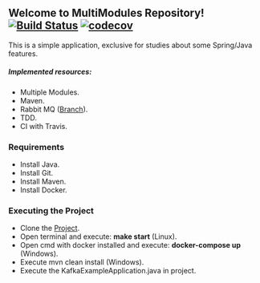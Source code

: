 ## Welcome to MultiModules Repository!  [![Build Status](https://travis-ci.org/leonardo-mendes/multiModules.svg?branch=master)](https://travis-ci.org/leonardo-mendes/multiModules) [![codecov](https://codecov.io/gh/leonardo-mendes/multiModules/branch/master/graph/badge.svg)](https://codecov.io/gh/leonardo-mendes/multiModules)

This is a simple application, exclusive for studies about some Spring/Java features.

##### Implemented resources:
 - Multiple Modules.
 - Maven.
 - Rabbit MQ ([Branch](https://github.com/leonardo-mendes/multiModules/tree/rabbit_config)). 
 - TDD.
 - CI with Travis.
 
### Requirements
- Install Java.
- Install Git.
- Install Maven.
- Install Docker.

### Executing the Project
- Clone the [Project](https://github.com/leonardo-mendes/multiModules.git).
- Open terminal and execute: **make start** (Linux).
- Open cmd with docker installed and execute: **docker-compose up** (Windows).
- Execute mvn clean install (Windows).
- Execute the KafkaExampleApplication.java in project.

